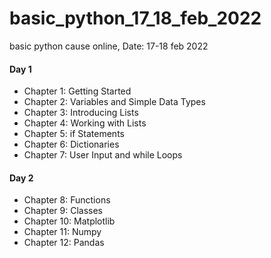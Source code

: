 # basic_python_17_18_feb_2022
basic python cause online, Date: 17-18 feb 2022

#### Day 1

- Chapter 1: Getting Started 
- Chapter 2: Variables and Simple Data Types 
- Chapter 3: Introducing Lists
- Chapter 4: Working with Lists 
- Chapter 5: if Statements 
- Chapter 6: Dictionaries 
- Chapter 7: User Input and while Loops 
#### Day 2

- Chapter 8: Functions 
- Chapter 9: Classes
- Chapter 10: Matplotlib
- Chapter 11: Numpy
- Chapter 12: Pandas

